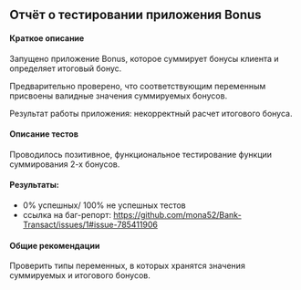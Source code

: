 ## **Отчёт о тестировании приложения Bonus**
#### Краткое описание
Запущено приложение Bonus, которое суммирует бонусы клиента и определяет итоговый бонус.

Предварительно проверено, что соответствующим переменным присвоены валидные значения суммируемых бонусов.

Результат работы приложения: некорректный расчет итогового бонуса.
#### Описание тестов
Проводилось позитивное, функциональное тестирование функции суммирования 2-х бонусов.
    
#### Результаты:
* 0% успешных/ 100% не успешных тестов
* cсылка на баг-репорт: https://github.com/mona52/Bank-Transact/issues/1#issue-785411906
#### Общие рекомендации
Проверить типы переменных, в которых хранятся значения суммируемых и итогового бонусов.

